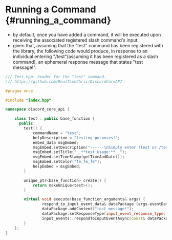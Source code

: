 Running a Command {#running_a_command}
============
- by default, once you have added a command, it will be executed upon receiving the associated registered slash command's input. 
- given that, assuming that the "test" command has been registered with the library, the following code would produce, in response to an individual entering "/test"(assuming it has been registered as a slash command), an ephemeral response message that states "test message!".
```cpp
/// Test.hpp- header for the "test" command.
/// https://github.com/RealTimeChris/DiscordCoreAPI

#pragma once

#include "index.hpp"

namespace discord_core_api {

	class test : public base_function {
	  public:
		test() {
			commandName = "test";
			helpDescription = "testing purposes!";
			embed_data msgEmbed;
			msgEmbed.setDescription("------\nSimply enter !test or /test!\n------");
			msgEmbed.setTitle("__**test usage:**__");
			msgEmbed.setTimeStamp(getTimeAndDate());
			msgEmbed.setColor("fe_fe_fe");
			helpEmbed = msgEmbed;
		}

		unique_ptr<base_function> create() {
			return makeUnique<test>();
		}

		virtual void execute(base_function_arguments& args) {
				respond_to_input_event_data& dataPackage {args.eventData};
				dataPackage.addContent("test message!");
				dataPackage.setResponseType(input_event_response_type::Ephemeral_Interaction_Response)
				input_events::respondToInputEventAsync(const& dataPackage);
		}
	};
}
```
